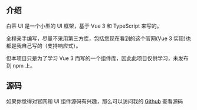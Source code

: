 ## 介绍

白茶 UI 是一个小型的 UI 框架，基于 Vue 3 和 TypeScript 来写的。

全程亲手编写，尽量不采用第三方库，包括您现在看到的这个官网(Vue 3 实现)也都是我自己写的（支持响应式）。

但本项目只是为了学习 Vue 3 而写的一个组件库，因此此项目仅供学习，未发布到 npm 上。

## 源码

如果你觉得对官网和 UI 组件源码有兴趣，那么可以访问我的 <a href="https://github.com/bc-baicha/bc-gulu-ui">Github</a> 查看源码
